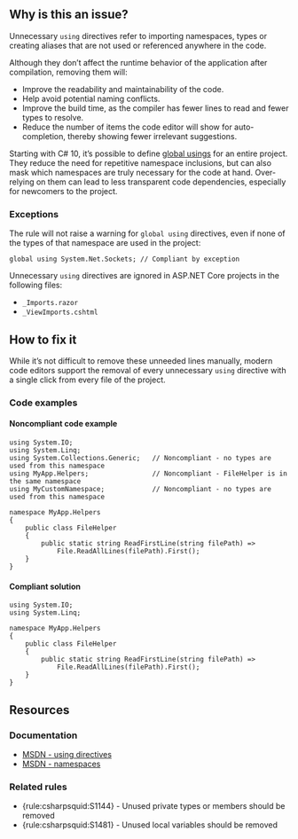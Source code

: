 ## Why is this an issue?

Unnecessary `using` directives refer to importing namespaces, types or creating aliases that are not used or referenced anywhere in the
code.

Although they don’t affect the runtime behavior of the application after compilation, removing them will:

-   Improve the readability and maintainability of the code.
-   Help avoid potential naming conflicts.
-   Improve the build time, as the compiler has fewer lines to read and fewer types to resolve.
-   Reduce the number of items the code editor will show for auto-completion, thereby showing fewer irrelevant suggestions.

Starting with C# 10, it’s possible to define [global usings](https://learn.microsoft.com/en-us/dotnet/csharp/language-reference/keywords/using-directive#global-modifier) for an entire
project. They reduce the need for repetitive namespace inclusions, but can also mask which namespaces are truly necessary for the code at hand.
Over-relying on them can lead to less transparent code dependencies, especially for newcomers to the project.

### Exceptions

The rule will not raise a warning for `global using` directives, even if none of the types of that namespace are used in the
project:

    global using System.Net.Sockets; // Compliant by exception

Unnecessary `using` directives are ignored in ASP.NET Core projects in the following files:

-   `_Imports.razor`
-   `_ViewImports.cshtml`

## How to fix it

While it’s not difficult to remove these unneeded lines manually, modern code editors support the removal of every unnecessary `using`
directive with a single click from every file of the project.

### Code examples

#### Noncompliant code example

    using System.IO;
    using System.Linq;
    using System.Collections.Generic;   // Noncompliant - no types are used from this namespace
    using MyApp.Helpers;                // Noncompliant - FileHelper is in the same namespace
    using MyCustomNamespace;            // Noncompliant - no types are used from this namespace
    
    namespace MyApp.Helpers
    {
        public class FileHelper
        {
            public static string ReadFirstLine(string filePath) =>
                File.ReadAllLines(filePath).First();
        }
    }

#### Compliant solution

    using System.IO;
    using System.Linq;
    
    namespace MyApp.Helpers
    {
        public class FileHelper
        {
            public static string ReadFirstLine(string filePath) =>
                File.ReadAllLines(filePath).First();
        }
    }

## Resources

### Documentation

-   [MSDN - using directives](https://learn.microsoft.com/en-us/dotnet/csharp/language-reference/keywords/using-directive)
-   [MSDN - namespaces](https://learn.microsoft.com/en-us/dotnet/csharp/language-reference/keywords/namespace)

### Related rules

-   {rule:csharpsquid:S1144} - Unused private types or members should be removed
-   {rule:csharpsquid:S1481} - Unused local variables should be removed
